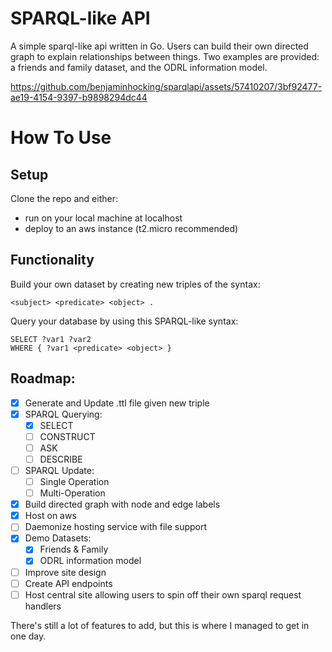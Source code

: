 # SPARQL-like API
A simple sparql-like api written in Go.
Users can build their own directed graph to explain relationships between things. Two examples are provided: a friends and family dataset, and the ODRL information model.


https://github.com/benjaminhocking/sparqlapi/assets/57410207/3bf92477-ae19-4154-9397-b9898294dc44



# How To Use
## Setup
Clone the repo and either:
 - run on your local machine at localhost
 - deploy to an aws instance (t2.micro recommended)
## Functionality
Build your own dataset by creating new triples of the syntax:
```
<subject> <predicate> <object> .
```

Query your database by using this SPARQL-like syntax:
```
SELECT ?var1 ?var2
WHERE { ?var1 <predicate> <object> }
```

## Roadmap:
 - [x] Generate and Update .ttl file given new triple
 - [x] SPARQL Querying:
    - [x] SELECT
    - [ ] CONSTRUCT
    - [ ] ASK
    - [ ] DESCRIBE
 - [ ] SPARQL Update:
    - [ ] Single Operation
    - [ ] Multi-Operation
 - [x] Build directed graph with node and edge labels
 - [x] Host on aws
 - [ ] Daemonize hosting service with file support
 - [x] Demo Datasets:
    - [x] Friends & Family
    - [x] ODRL information model
 - [ ] Improve site design
 - [ ] Create API endpoints
 - [ ] Host central site allowing users to spin off their own sparql request handlers

There's still a lot of features to add, but this is where I managed to get in one day.
